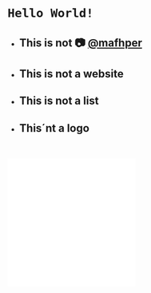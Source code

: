 # `Hello World!`

* ## This is not :camera: [@mafhper](https://instagram.com/mafhper)

* ## This is not a website

* ## This is not a list

* ## This´nt a logo

&nbsp;

![Logo](images/logo_circle.svg "Logo")
